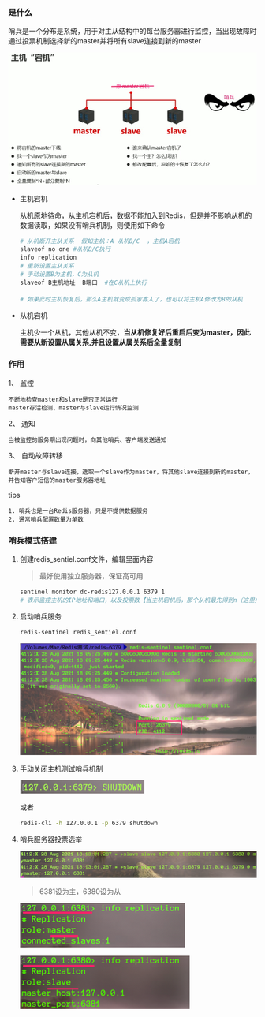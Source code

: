

### 是什么

哨兵是一个分布是系统，用于对主从结构中的每台服务器进行监控，当出现故障时通过投票机制选择新的master并将所有slave连接到新的master

![丢失](../Redis/资料/哨兵简介.jpg "哨兵简介")  

* 主机宕机

	从机原地待命，从主机宕机后，数据不能加入到Redis，但是并不影响从机的数据读取，如果没有哨兵机制，则使用如下命令

	```bash
	# 从机断开主从关系  假如主机：A 从机B/C  ，主机A宕机
	slaveof no one #从机B/C执行
	info replication
	# 重新设置主从关系
	# 手动设置B为主机，C为从机
	slaveof B主机地址  B端口  #在C从机上执行
	
	# 如果此时主机恢复后，那么A主机就变成孤家寡人了，也可以将主机A修改为B的从机
	```

	

* 从机宕机

	主机少一个从机，其他从机不变，**当从机修复好后重启后变为master，因此需要从新设置从属关系,并且设置从属关系后全量复制**

### 作用

1、 监控

    不断地检查master和slave是否正常运行
    master存活检测、master与slave运行情况监测

2、 通知

    当被监控的服务期出现问题时，向其他哨兵、客户端发送通知

3、 自动故障转移

    断开master与slave连接，选取一个slave作为master，将其他slave连接到新的master，并告知客户短信的master服务器地址


tips

    1. 哨兵也是一台Redis服务器，只是不提供数据服务
    2. 通常哨兵配置数量为单数



### 哨兵模式搭建

1. 创建redis_sentiel.conf文件，编辑里面内容

	> 最好使用独立服务器，保证高可用

	```bash
	sentinel monitor dc-redis127.0.0.1 6379 1
	# 表示监控主机的IP地址和端口，以及投票数【当主机宕机后，那个从机最先得到n（这里指定为1）票则成为主机】
	```

2. 启动哨兵服务

	```bash
	redis-sentinel redis_sentiel.conf
	```

	![image-20210828180946589](第十节-哨兵机制.assets/image-20210828180946589.png)

3. 手动关闭主机测试哨兵机制

	![image-20210828181117864](第十节-哨兵机制.assets/image-20210828181117864.png)

	或者

	```bash
	redis-cli -h 127.0.0.1 -p 6379 shutdown
	```

4. 哨兵服务器投票选举

	![image-20210828181356956](第十节-哨兵机制.assets/image-20210828181356956.png)

	> 6381设为主，6380设为从

	![image-20210828181515563](第十节-哨兵机制.assets/image-20210828181515563.png)

	![image-20210828181539836](第十节-哨兵机制.assets/image-20210828181539836.png)

